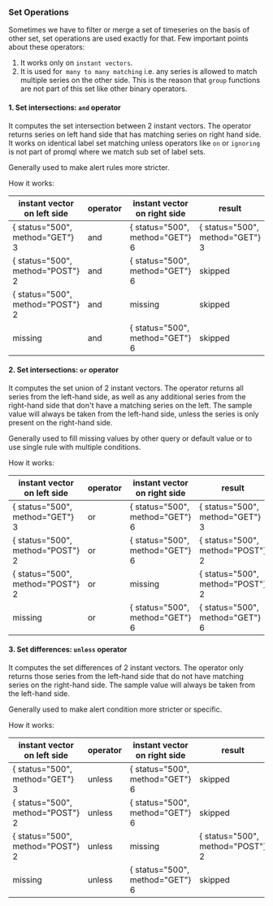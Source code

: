 ### Set Operations ###

Sometimes we have to filter or merge a set of timeseries on the basis of other set, set operations are used exactly for that. Few important points about these operators:
 1. It works only on `instant vectors`.
 2. It is used for` many to many matching` i.e. any series is allowed to match multiple series on the other side. This is the reason that `group` functions are not part
   of this set like other binary operators.
  

#### 1. Set intersections: `and` operator #### 

It computes the set intersection between 2 instant vectors. The operator returns series on left hand side that has matching series on right hand side. It works on identical label set matching
unless operators like `on` or `ignoring` is not part of promql where we match sub set of label sets.

Generally used to make alert rules more stricter.

How it works:

| instant vector on left side       | operator |  instant vector on right side     |  result                           |
| ----------------------------------|----------| --------------------------------  | ----------------------------------|
| { status="500", method="GET"}   3 |  and     |  { status="500", method="GET"}  6 |  { status="500", method="GET"} 3  |
| { status="500", method="POST"}  2 |  and     |  { status="500", method="GET"}  6 |            skipped                |
| { status="500", method="POST"}  2 |  and     |          missing                  |            skipped                |
|        missing                    |  and     |  { status="500", method="GET"}  6 |            skipped                |


#### 2. Set intersections: `or` operator #### 

It computes the set union of 2 instant vectors. The operator returns all series from the left-hand side, as well as any additional series from the right-hand side that don't have a matching 
series on the left. The sample value will always be taken from the left-hand side, unless the series is only present on the right-hand side.

Generally used to fill missing values by other query or default value or to use single rule with multiple conditions.

How it works:

| instant vector on left side       | operator |  instant vector on right side     |  result                           |
| ----------------------------------|----------| --------------------------------  | ----------------------------------|
| { status="500", method="GET"}   3 |   or     |  { status="500", method="GET"}  6 |  { status="500", method="GET"} 3  |
| { status="500", method="POST"}  2 |   or     |  { status="500", method="GET"}  6 |  { status="500", method="POST"} 2 |                
| { status="500", method="POST"}  2 |   or     |          missing                  |  { status="500", method="POST"} 2 |
|        missing                    |   or     |  { status="500", method="GET"}  6 |  { status="500", method="GET"}  6 |   


#### 3. Set differences: `unless` operator #### 

It computes the set differences of 2 instant vectors. The operator only returns those series from the left-hand side that do not have matching series on the right-hand side. 
The sample value will always be taken from the left-hand side.

Generally used to make alert condition more stricter or specific.

How it works:

| instant vector on left side       | operator |  instant vector on right side     |  result                           |
| ----------------------------------|----------| --------------------------------  | ----------------------------------|
| { status="500", method="GET"}   3 |  unless  |  { status="500", method="GET"}  6 |           skipped                 | 
| { status="500", method="POST"}  2 |  unless  |  { status="500", method="GET"}  6 |           skipped                 |               
| { status="500", method="POST"}  2 |  unless  |          missing                  |  { status="500", method="POST"} 2 |
|        missing                    |  unless  |  { status="500", method="GET"}  6 |           skipped                 |



